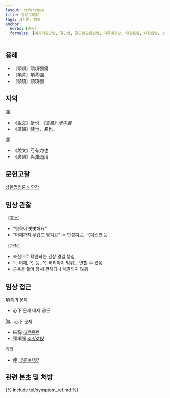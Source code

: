 ```yaml
---
layout: reference
title: 항강(項强)
tags: 상한론, 병증
anchor:
  herbs: [갈근]
  formulas: [계지가갈근탕, 갈근탕, 갈근황금황련탕, 과루계지탕, 대함흉환, 대함흉탕, 소함흉탕]
---
```



## 용례

* 〔頭項〕頭項强痛
* 〔項背〕項背强
* 〔頸項〕頸項强

## 자의

強
* 《說文》蚚也 _《玉篇》米中蠹_
* 《廣韻》健也，暴也。

彊
* 《說文》弓有力也
* 《廣韻》與強通用


## 문헌고찰

[상한명리론 > 항강]({{site.baseurl}}/reference/Books/Etc/상한명리론#항강)



## 임상 관찰

〔호소〕
* "뒷목이 뻣뻣해요"
* "어깨까지 무겁고 땅겨요" ☞ 만성피로, 목디스크 등

〔관찰〕
* 촉진으로 확인되는 긴장 경결 뭉침
* 목-어깨, 목-등, 목-허리까지 범위는 변할 수 있음
* 근육을 풀어 잠시 관해되나 해결되지 않음

## 임상 접근

項背의 문제
* 心下 문제 배제 _갈근_

胸、心下 문제
* 結胸 _[대함흉환]({{site.formulaurl}}/대함흉환)_
* 頸項强 _[소시호탕]({{site.formulaurl}}/소시호탕)_

기타
* 痓 _[과루계지탕]({{site.formulaurl}}/과루계지탕)_



## 관련 본초 및 처방


{% include tpl/symptom_ref.md %}
